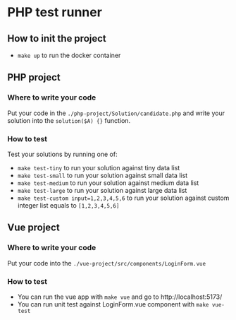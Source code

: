 # PHP test runner

## How to init the project
- ```make up``` to run the docker container

## PHP project
### Where to write your code
Put your code in the ```./php-project/Solution/candidate.php``` and write your solution into the ```solution($A) {}``` function.

### How to test
Test your solutions by running one of:
- ```make test-tiny``` to run your solution against tiny data list
- ```make test-small``` to run your solution against small data list
- ```make test-medium``` to run your solution against medium data list
- ```make test-large``` to run your solution against large data list
- ```make test-custom input=1,2,3,4,5,6``` to run your solution against custom integer list equals to ```[1,2,3,4,5,6]```

## Vue project
### Where to write your code
Put your code into the ```./vue-project/src/components/LoginForm.vue```

### How to test
- You can run the vue app with ```make vue``` and go to http://localhost:5173/
- You can run unit test against LoginForm.vue component with ```make vue-test```
